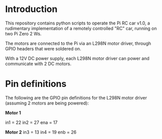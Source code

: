 # Introduction

This repository contains python scripts to operate the Pi RC car v1.0, a rudimentary implementation of a remotely controlled "RC" car, running on two Pi Zero 2 Ws.

The motors are connected to the Pi via an L298N motor driver, through GPIO headers that were soldered on. 

With a 12V DC power supply, each L298N motor driver can power and communicate with 2 DC motors. 

# Pin definitions

The following are the GPIO pin definitions for the L298N motor driver (assuming 2 motors are being powered):

**Motor 1**

in1 = 22
in2 = 27
ena = 17

**Motor 2**
in3 = 13
in4 = 19
enb = 26


